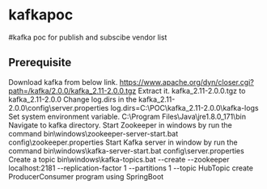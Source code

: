 # kafkapoc
#kafka poc for publish and subscibe vendor list

Prerequisite
-------------------
Download kafka from below link. https://www.apache.org/dyn/closer.cgi?path=/kafka/2.0.0/kafka_2.11-2.0.0.tgz
Extract it.
kafka_2.11-2.0.0.tgz to kafka_2.11-2.0.0
Change log.dirs in the kafka_2.11-2.0.0\config\server.properties
log.dirs=C:\POC\kafka_2.11-2.0.0\kafka-logs
Set system environment variable.
C:\Program Files\Java\jre1.8.0_171\bin
Navigate to kafka directory.
Start Zookeeper in windows by run the command
bin\windows\zookeeper-server-start.bat config\zookeeper.properties
Start Kafka server in window by run the command
bin\windows\kafka-server-start.bat config\server.properties
Create a topic
bin\windows\kafka-topics.bat --create --zookeeper localhost:2181 --replication-factor 1 --partitions 1 --topic HubTopic
create ProducerConsumer program using SpringBoot
